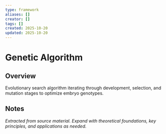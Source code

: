 ```yaml
---
type: framework
aliases: []
creator: []
tags: []
created: 2025-10-20
updated: 2025-10-20
---
```


# Genetic Algorithm

## Overview

Evolutionary search algorithm iterating through development, selection, and mutation stages to optimize embryo genotypes.

## Notes

*Extracted from source material. Expand with theoretical foundations, key principles, and applications as needed.*
